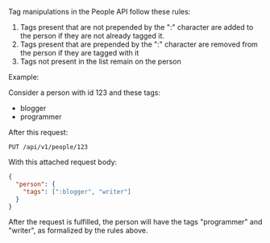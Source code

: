 Tag manipulations in the People API follow these rules:

1. Tags present that are not prepended by the ":" character are added to the person if they are not already tagged it.
2. Tags present that are prepended by the ":" character are removed from the person if they are tagged with it
3. Tags not present in the list remain on the person

Example:

Consider a person with id 123 and these tags:

* blogger
* programmer

After this request:

```
PUT /api/v1/people/123
```

With this attached request body:
```json
{
  "person": {
    "tags": [":blogger", "writer"]
  }
}
```

After the request is fulfilled, the person will have the tags "programmer" and "writer", as formalized by the rules above.
